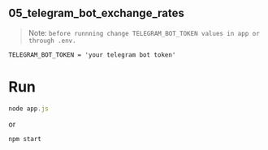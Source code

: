 ## 05_telegram_bot_exchange_rates

> Note: `before runnning change TELEGRAM_BOT_TOKEN values in app or through .env.`

```
TELEGRAM_BOT_TOKEN = 'your telegram bot token'
```

# Run

```js
node app.js
```

or

```js
npm start
```
